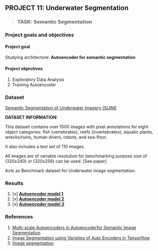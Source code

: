 ## PROJECT 11: Underwater Segmentation

> ### TASK: Semantic Segmentation

### Project goals and objectives

#### Project goal

Studying architecture: **Autoencoder for semantic segmentation**


#### Project objectives

1. Exploratory Data Analysis
2. Training Autoencoder


### Dataset

[Semantic Segmentation of Underwater Imagery (SUIM)](https://www.kaggle.com/ashish2001/semantic-segmentation-of-underwater-imagery-suim)

**DATASET INFORMATION:**

This dataset contains over 1500 images with pixel annotations for eight object categories: fish (vertebrates), reefs
(invertebrates), aquatic plants, wrecks/ruins, human divers, robots, and sea-floor.

It also includes a test set of 110 images.

All images are of variable resolution for benchmarking purpose size of (320x240) or (320x256) can be used. [See paper]

Acts as Benchmark dataset for Underwater image segmentation.

### Results

1. [x] [**Autoencoder model 1**](https://github.com/rttrif/TrifonovRS.Deep_Learning_Portfolio.github.io/blob/main/Project%2011:%20Underwater%20Segmentation/Autoencoder_model_1.py)
2. [x] [**Autoencoder model 2**]()
3. [x] [**Autoencoder model 3**]()

### References

1. [Multi-scale Autoencoders in Autoencoderfor Semantic Image Segmentation](https://www.researchgate.net/publication/332152893_Multi-scale_Autoencoders_in_Autoencoder_for_Semantic_Image_Segmentation)
2. [Image Segmentation using Varieties of Auto Encoders in Tensorflow](https://towardsdatascience.com/image-segmentation-using-varieties-of-auto-encoders-in-tensorflow-manual-back-prop-with-tf-2e688f2a98f7)
3. [Image segmentation](https://www.tensorflow.org/tutorials/images/segmentation?hl=en)
